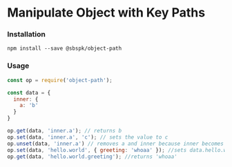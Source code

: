 # Manipulate Object with Key Paths

### Installation
```shell
npm install --save @sbspk/object-path
```

### Usage

```js
const op = require('object-path');

const data = {
  inner: {
    a: 'b'
  }
}

op.get(data, 'inner.a'); // returns b
op.set(data, 'inner.a', 'c'); // sets the value to c
op.unset(data, 'inner.a') // removes a and inner because inner becomes empty after deleting a
op.set(data, 'hello.world', { greeting: 'whoaa' }); //sets data.hello.world.greeting
op.get(data, 'hello.world.greeting'); //returns 'whoaa'
```